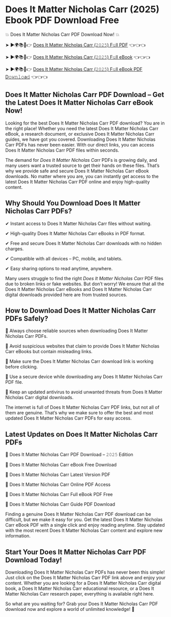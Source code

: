 # Does It Matter Nicholas Carr (2025) Ebook PDF Download Free

💥 Does It Matter Nicholas Carr PDF Download Now! 💥

➤ ►🌍📚📱👉 [Does It Matter Nicholas Carr (𝟸𝟶𝟸𝟻) F𝚞ll PDF](https://getpdf.xyz/does-it-matter-nicholas-carr) 👈👈👈


➤ ►🌍📚📱👉 [Does It Matter Nicholas Carr (𝟸𝟶𝟸𝟻) F𝚞ll eBook](https://getpdf.xyz/does-it-matter-nicholas-carr) 👈👈👈


➤ ►🌍📚📱👉 [Does It Matter Nicholas Carr (𝟸𝟶𝟸𝟻) F𝚞ll eBook PDF D𝚘𝚠𝚗𝚕𝚘a𝚍](https://getpdf.xyz/does-it-matter-nicholas-carr) 👈👈👈


## Does It Matter Nicholas Carr PDF Download – Get the Latest Does It Matter Nicholas Carr eBook Now!

Looking for the best Does It Matter Nicholas Carr PDF download? You are in the right place! Whether you need the latest Does It Matter Nicholas Carr eBook, a research document, or exclusive Does It Matter Nicholas Carr guides, we have got you covered. Downloading Does It Matter Nicholas Carr PDFs has never been easier. With our direct links, you can access Does It Matter Nicholas Carr PDF files within seconds.

The demand for *Does It Matter Nicholas Carr* PDFs is growing daily, and many users want a trusted source to get their hands on these files. That’s why we provide safe and secure Does It Matter Nicholas Carr eBook downloads. No matter where you are, you can instantly get access to the latest Does It Matter Nicholas Carr PDF online and enjoy high-quality content.

## Why Should You Download Does It Matter Nicholas Carr PDFs?

✔ Instant access to Does It Matter Nicholas Carr files without waiting.

✔ High-quality Does It Matter Nicholas Carr eBooks in PDF format.

✔ Free and secure Does It Matter Nicholas Carr downloads with no hidden charges.

✔ Compatible with all devices – PC, mobile, and tablets.

✔ Easy sharing options to read anytime, anywhere.

Many users struggle to find the right *Does It Matter Nicholas Carr* PDF files due to broken links or fake websites. But don’t worry! We ensure that all the Does It Matter Nicholas Carr eBooks and Does It Matter Nicholas Carr digital downloads provided here are from trusted sources.

## How to Download Does It Matter Nicholas Carr PDFs Safely?

📌 Always choose reliable sources when downloading Does It Matter Nicholas Carr PDFs.

📌 Avoid suspicious websites that claim to provide Does It Matter Nicholas Carr eBooks but contain misleading links.

📌 Make sure the Does It Matter Nicholas Carr download link is working before clicking.

📌 Use a secure device while downloading any Does It Matter Nicholas Carr PDF file.

📌 Keep an updated antivirus to avoid unwanted threats from Does It Matter Nicholas Carr digital downloads.

The internet is full of Does It Matter Nicholas Carr PDF links, but not all of them are genuine. That’s why we make sure to offer the best and most updated Does It Matter Nicholas Carr PDFs for easy access.

## Latest Updates on Does It Matter Nicholas Carr PDFs

🔹 Does It Matter Nicholas Carr PDF Download – 𝟸𝟶𝟸𝟻 Edition

🔹 Does It Matter Nicholas Carr eBook Free Download

🔹 Does It Matter Nicholas Carr Latest Version PDF

🔹 Does It Matter Nicholas Carr Online PDF Access

🔹 Does It Matter Nicholas Carr Full eBook PDF Free

🔹 Does It Matter Nicholas Carr Guide PDF Download

Finding a genuine Does It Matter Nicholas Carr PDF download can be difficult, but we make it easy for you. Get the latest Does It Matter Nicholas Carr eBook PDF with a single click and enjoy reading anytime. Stay updated with the most recent Does It Matter Nicholas Carr content and explore new information.

## Start Your Does It Matter Nicholas Carr PDF Download Today!

Downloading Does It Matter Nicholas Carr PDFs has never been this simple! Just click on the Does It Matter Nicholas Carr PDF link above and enjoy your content. Whether you are looking for a Does It Matter Nicholas Carr digital book, a Does It Matter Nicholas Carr educational resource, or a Does It Matter Nicholas Carr research paper, everything is available right here.

So what are you waiting for? Grab your Does It Matter Nicholas Carr PDF download now and explore a world of unlimited knowledge! 🚀